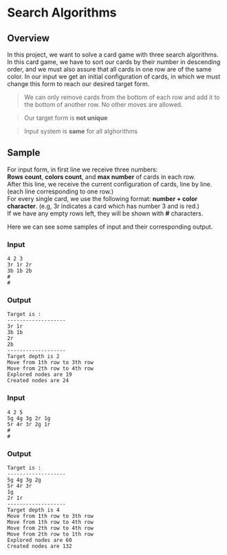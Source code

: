 # Search Algorithms

## Overview

In this project, we want to solve a card game with three search algorithms.  
In this card game, we have to sort our cards by their number in descending order, and we must also assure that all cards in one row are of the same color. In our input we get an initial configuration of cards, in which we must change this form to reach our desired target form.

> We can only remove cards from the bottom of each row and add it to the bottom of another row. No other moves are allowed.

> Our target form is **not unique**

> Input system is **same** for all alghorithms

## Sample

For input form, in first line we receive three numbers:   
**Rows count**, **colors count**, and **max number** of cards in each row.  
After this line, we receive the current configuration of cards, line by line. (each line corresponding to one row.)   
For every single card, we use the following format: **number + color character**. (e.g, 3r indicates a card which has number 3 and is red.)  
If we have any empty rows left, they will be shown with **#** characters.  

Here we can see some samples of input and their corresponding output.  

### Input
```
4 2 3
3r 1r 2r
3b 1b 2b
#
#
```

### Output
```
Target is :
-------------------
3r 1r
3b 1b
2r
2b
-------------------
Target depth is 2
Move from 1th row to 3th row
Move from 2th row to 4th row
Explored nodes are 19
Created nodes are 24
```

### Input
```
4 2 5
5g 4g 3g 2r 1g
5r 4r 3r 2g 1r
#
#
```

### Output
```
Target is :
-------------------
5g 4g 3g 2g
5r 4r 3r
1g
2r 1r
-------------------
Target depth is 4
Move from 1th row to 3th row
Move from 1th row to 4th row
Move from 2th row to 4th row
Move from 2th row to 1th row
Explored nodes are 60
Created nodes are 132
```
